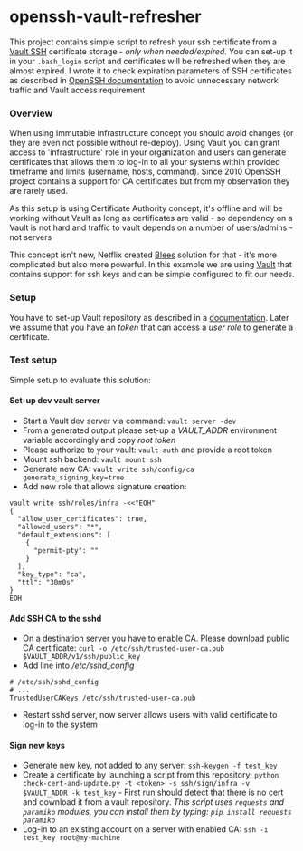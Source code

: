 # openssh-vault-refresher
This project contains simple script to refresh your ssh certificate from a [Vault SSH](https://www.vaultproject.io/docs/secrets/ssh/signed-ssh-certificates.html) certificate storage - _only when needed/expired_. You can set-up it in your `.bash_login` script and certificates will be refreshed when they are almost expired. I wrote it to check expiration parameters of SSH certificates as described in [OpenSSH documentation](https://github.com/openssh/openssh-portable/blob/master/PROTOCOL.certkeys) to avoid unnecessary network traffic and Vault access requirement

### Overview
When using Immutable Infrastructure concept you should avoid changes (or they are even not possible without re-deploy). Using Vault you can grant access to 'infrastructure' role in your organization and users can generate certificates that allows them to log-in to all your systems within provided timeframe and limits (username, hosts, command). Since 2010 OpenSSH project contains a support for CA certificates but from my observation they are rarely used.

 As this setup is using Certificate Authority concept, it's offline and will be working without Vault as long as certificates are valid - so dependency on a Vault is not hard and traffic to vault depends on a number of users/admins - not servers

This concept isn't new, Netflix created [Blees](https://github.com/Netflix/bless) solution for that - it's more complicated but also more powerful. In this example we are using [Vault](https://www.vaultproject.io) that contains support for ssh keys and can be simple configured to fit our needs.

### Setup
You have to set-up Vault repository as described in a [documentation](https://www.vaultproject.io/docs/secrets/ssh/signed-ssh-certificates.html). Later we assume that you have an *token* that can access a *user role* to generate a certificate.

### Test setup

Simple setup to evaluate this solution:

#### Set-up dev vault server
* Start a Vault dev server via command: `vault server -dev`
* From a generated output please set-up a *VAULT_ADDR* environment variable accordingly and copy *root token*
* Please authorize to your vault: `vault auth` and provide a root token
* Mount ssh backend: `vault mount ssh`
* Generate new CA: `vault write ssh/config/ca generate_signing_key=true`
* Add new role that allows signature creation:
```
vault write ssh/roles/infra -<<"EOH"
{
  "allow_user_certificates": true,
  "allowed_users": "*",
  "default_extensions": [
    {
      "permit-pty": ""
    }
  ],
  "key_type": "ca",
  "ttl": "30m0s"
}
EOH
```

#### Add SSH CA to the sshd
* On a destination server you have to enable CA. Please download public CA certificate: `curl -o /etc/ssh/trusted-user-ca.pub $VAULT_ADDR/v1/ssh/public_key`
* Add line into */etc/sshd_config*
```
# /etc/ssh/sshd_config
# ...
TrustedUserCAKeys /etc/ssh/trusted-user-ca.pub
```
* Restart sshd server, now server allows users with valid certificate to log-in to the system

#### Sign new keys
* Generate new key, not added to any server: `ssh-keygen -f test_key`
* Create a certificate by launching a script from this repository: `python check-cert-and-update.py -t <token> -s ssh/sign/infra -v $VAULT_ADDR -k test_key` - First run should detect that there is no cert and download it from a vault repository. *This script uses `requests` and `paramiko` modules, you can install them by typing: `pip install requests paramiko`*
* Log-in to an existing account on a server with enabled CA: `ssh -i test_key root@my-machine`
